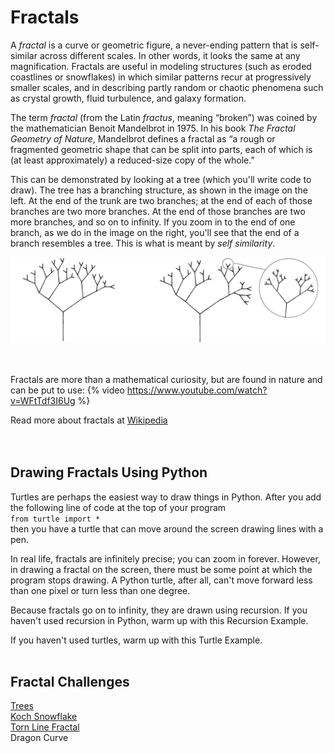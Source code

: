 # Fractals
A *fractal* is a curve or geometric figure, a never-ending pattern that is self-similar across different scales. In other words, it looks the same at any magnification. Fractals are useful in modeling structures (such as eroded coastlines or snowflakes) in which similar patterns recur at progressively smaller scales, and in describing partly random or chaotic phenomena such as crystal growth, fluid turbulence, and galaxy formation.

The term *fractal* (from the Latin *fractus*, meaning “broken”) was coined by the mathematician Benoit Mandelbrot in 1975. In his book *The Fractal Geometry of Nature*, Mandelbrot defines a fractal as “a rough or fragmented geometric shape that can be split into parts, each of which is (at least approximately) a reduced-size copy of the whole.”

This can be demonstrated by looking at a tree (which you'll write code to draw). The tree has a branching structure, as shown in the image on the left. At the end of the trunk are two branches; at the end of each of those branches are two more branches. At the end of those branches are two more branches, and so on to infinity. If you zoom in to the end of one branch, as we do in the image on the right, you'll see that the end of a branch resembles a tree. This is what is meant by *self similarity*.

![Tree Details](https://raw.githubusercontent.com/martybillingsleyucls/uclsPython/master/images/treeDetail.jpg)

 <br><br>
Fractals are more than a mathematical curiosity, but are found in nature and can be put to use:
{% video https://www.youtube.com/watch?v=WFtTdf3I6Ug %}

Read more about fractals at [Wikipedia](https://en.wikipedia.org/wiki/Fractal) <br><br>
<br>
## Drawing Fractals Using Python
Turtles are perhaps the easiest way to draw things in Python. After you add the following line of code at the top of your program  <br>
`from turtle import * ` <br>
then you have a turtle that can move around the screen drawing lines with a pen.  

In real life, fractals are infinitely precise; you can zoom in forever. However, in drawing a fractal on the screen, there must be some point at which the program stops drawing. A Python turtle, after all, can't move forward less than one pixel or turn less than one degree.

Because fractals go on to infinity, they are drawn using recursion. If you haven't used recursion in Python, warm up with this Recursion Example.

If you haven't used turtles, warm up with this Turtle Example.
<br><br>
## Fractal Challenges
[Trees](https://lab.cs50.io/martybillingsleyucls/uclsPython/master/fractalTrees/) <br>
[Koch Snowflake](https://lab.cs50.io/martybillingsleyucls/uclsPython/master/fractalKoch/) <br>
[Torn Line Fractal](https://lab.cs50.io/martybillingsleyucls/uclsPython/master/fractalTornLine/) <br>
Dragon Curve<br>
